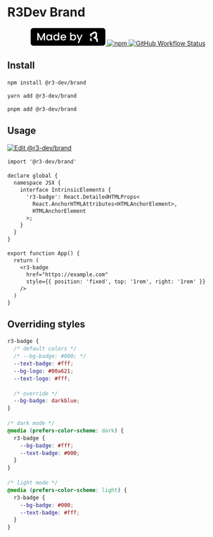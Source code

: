 # R3Dev Brand

<p align="center">
  <a href="https://www.upwork.com/o/companies/~01e5f1563365e3c1b5/">
    <picture>
      <source media="(prefers-color-scheme: dark)" srcset="./public/badge-light.svg">
      <img src="./public/badge-dark.svg" />
    </picture>
  </a>

  <a href="https://www.npmjs.com/package/@r3-dev/brand">
    <img alt="npm" src="https://img.shields.io/npm/v/@r3-dev/brand">
  </a>

  <a href="https://github.com/r3-dev/brand/actions">
    <img alt="GitHub Workflow Status" src="https://img.shields.io/github/actions/workflow/status/r3-dev/brand/gh-pages.yaml?branch=master">
  </a>
</p>

## Install

```
npm install @r3-dev/brand
```

```
yarn add @r3-dev/brand
```

```
pnpm add @r3-dev/brand
```

## Usage

[![Edit @r3-dev/brand](https://codesandbox.io/static/img/play-codesandbox.svg)](https://codesandbox.io/s/r3-dev-brand-z6f766?fontsize=14&hidenavigation=1&theme=dark)

```tsx
import '@r3-dev/brand'

declare global {
  namespace JSX {
    interface IntrinsicElements {
      'r3-badge': React.DetailedHTMLProps<
        React.AnchorHTMLAttributes<HTMLAnchorElement>,
        HTMLAnchorElement
      >;
    }
  }
}

export function App() {
  return (
    <r3-badge
      href="https://example.com"
      style={{ position: 'fixed', top: '1rem', right: '1rem' }}
    />
  )
}
```

## Overriding styles

```css
r3-badge {
  /* default colors */
  /* --bg-badge: #000; */
  --text-badge: #fff;
  --bg-logo: #00a621;
  --text-logo: #fff;

  /* override */
  --bg-badge: darkblue;
}

/* dark mode */
@media (prefers-color-scheme: dark) {
  r3-badge {
    --bg-badge: #fff;
    --text-badge: #000;
  }
}

/* light mode */
@media (prefers-color-scheme: light) {
  r3-badge {
    --bg-badge: #000;
    --text-badge: #fff;
  }
}

```